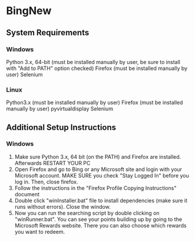 # BingNew

## System Requirements

### Windows
Python 3.x, 64-bit (must be installed manually by user, be sure to install with "Add to PATH" option checked)
Firefox (must be installed manually by user)
Selenium

### Linux
Python3.x (must be installed manually by user)
Firefox (must be installed manually by user)
pyvirtualdisplay
Selenium



## Additional Setup Instructions

### Windows
1. Make sure Python 3.x, 64 bit (on the PATH) and Firefox are installed. Afterwards RESTART YOUR PC
2. Open Firefox and go to Bing or any Microsoft site and login with your Microsoft account. MAKE SURE you check "Stay Logged In" before you log in. Then, close firefox.
3. Follow the instructions in the "Firefox Profile Copying Instructions" document
4. Double click "winInstaller.bat" file to install dependencies (make sure it runs without errors). Close the window.
5. Now you can run the searching script by double clicking on "winRunner.bat". You can see your points building up by going to the Microsoft Rewards website. There you can also choose which rewards you want to redeem.
